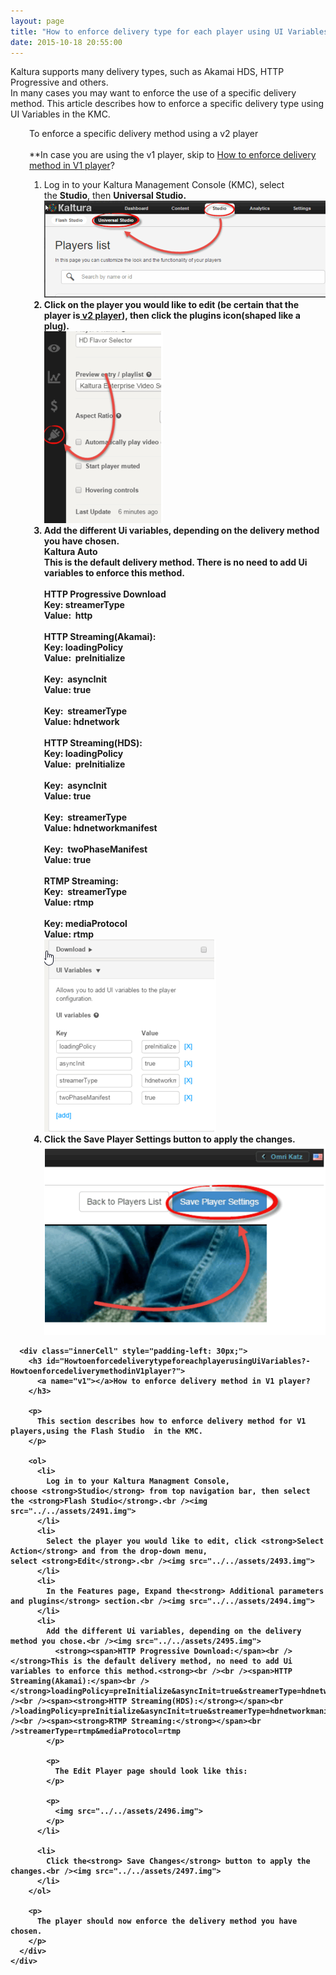 ```yaml
---
layout: page
title: "How to enforce delivery type for each player using UI Variables?"
date: 2015-10-18 20:55:00
---
```


<div class="columnLayout single" data-layout="single">
    <div class="cell normal" data-type="normal">
      <div class="innerCell">
        <div class="conf-macro output-block" data-hasbody="true" data-macro-name="div">
          <p>
            Kaltura supports many delivery types, such as Akamai HDS, HTTP Progressive and others.<br />In many cases you may want to enforce the use of a specific delivery method. This article describes how to enforce a specific delivery type using UI Variables in the KMC.
          </p>
        </div>
      </div>
    </div>
  </div>
  
  <div class="columnLayout single" data-layout="single">
    <div class="cell normal" data-type="normal">
      <div class="innerCell" style="padding-left: 30px;">
        <span class="mce-procedure">To enforce a specific delivery method using a v2 player</span><br /><br />**In case you are using the v1 player, skip to <a href="#v1">How to enforce delivery method in V1 player</a>? <ol>
          <li>
            Log in to your Kaltura Management Console (KMC), select the <strong>Studio</strong>, then <strong>Universal Studio.<br /><img src="../../assets/2487.img">
          </li>
          <li>
            Click on the player you would like to edit (be certain that the player is<a href="http://knowledge.kaltura.com/faq/universal-studio-faq"> v2 player</a>), then click the <strong>plugins</strong> icon(shaped like a plug).<br /><img src="../../assets/2488.img">
          </li>
          <li>
            Add the different Ui variables, depending on the delivery method you have chosen.<br /><strong>Kaltura Auto</strong><br />This is the default delivery method. There is no need to add Ui variables to enforce this method.<br /><br /><strong>HTTP Progressive Download</strong><br />Key: streamerType<br />Value:  http<strong><br /><br />HTTP Streaming(Akamai):<br /></strong>Key: loadingPolicy<br />Value:  preInitialize<br /><br />Key:  asyncInit<br />Value: true<br /><br />Key:  streamerType<br />Value: hdnetwork <br /><br /><span><strong>HTTP Streaming(HDS):</strong></span><br />Key: loadingPolicy<br />Value:  preInitialize<br /><br />Key:  asyncInit<br />Value: true<br /><br />Key:  streamerType<br />Value: hdnetworkmanifest<br /><br />Key:  twoPhaseManifest<br />Value: true <br /><br /><span><strong>RTMP Streaming:</strong></span><br />Key:  streamerType<br />Value: rtmp<br /><br />Key: mediaProtocol<br />Value: rtmp <br /><img src="../../assets/2489.img">
          </li>
          <li>
            Click the <strong>Save Player Settings</strong> button to apply the changes.<br /><img src="../../assets/2490.img">
          </li>
        </ol>
      </div>
      
      <div class="innerCell" style="padding-left: 30px;">
        <h3 id="HowtoenforcedeliverytypeforeachplayerusingUiVariables?-HowtoenforcedeliverymethodinV1player?">
          <a name="v1"></a>How to enforce delivery method in V1 player? 
        </h3>
        
        <p>
          This section describes how to enforce delivery method for V1 players,using the Flash Studio  in the KMC.
        </p>
        
        <ol>
          <li>
            Log in to your Kaltura Managment Console, choose <strong>Studio</strong> from top navigation bar, then select the <strong>Flash Studio</strong>.<br /><img src="../../assets/2491.img">
          </li>
          <li>
            Select the player you would like to edit, click <strong>Select Action</strong> and from the drop-down menu, select <strong>Edit</strong>.<br /><img src="../../assets/2493.img">
          </li>
          <li>
            In the Features page, Expand the<strong> Additional parameters and plugins</strong> section.<br /><img src="../../assets/2494.img">
          </li>
          <li>
            Add the different Ui variables, depending on the delivery method you chose.<br /><img src="../../assets/2495.img">
              <strong><span>HTTP Progressive Download:</span><br /></strong>This is the default delivery method, no need to add Ui variables to enforce this method.<strong><br /><br /><span>HTTP Streaming(Akamai):</span><br /></strong>loadingPolicy=preInitialize&asyncInit=true&streamerType=hdnetwork <br /><br /><span><strong>HTTP Streaming(HDS):</strong></span><br />loadingPolicy=preInitialize&asyncInit=true&streamerType=hdnetworkmanifest&twoPhaseManifest=true <br /><br /><span><strong>RTMP Streaming:</strong></span><br />streamerType=rtmp&mediaProtocol=rtmp 
            </p>
            
            <p>
              The Edit Player page should look like this:
            </p>
            
            <p>
              <img src="../../assets/2496.img">
            </p>
          </li>
          
          <li>
            Click the<strong> Save Changes</strong> button to apply the changes.<br /><img src="../../assets/2497.img">
          </li>
        </ol>
        
        <p>
          The player should now enforce the delivery method you have chosen.
        </p>
      </div>
    </div>
  </div>